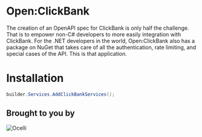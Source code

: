 # Open:ClickBank

The creation of an OpenAPI spec for ClickBank is only half the challenge. That is to empower non-C# developers to more easily integration with ClickBank. 
For the .NET developers in the world, Open:ClickBank also has a package on NuGet that takes care of all the authentication, rate limiting, and special cases of the API. This is that application.

# Installation

```csharp
builder.Services.AddClickBankServices();
```

## Brought to you by

![Ocelli](https://codecooper.com/wp-content/uploads/2022/05/Ocelli-2C-horiz-tag.png)
